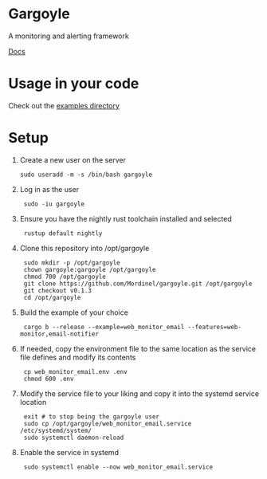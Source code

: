 # Gargoyle
A monitoring and alerting framework

[Docs](https://docs.rs/gargoyle/latest)

# Usage in your code

Check out the [examples directory](./examples)

# Setup

1. Create a new user on the server

       sudo useradd -m -s /bin/bash gargoyle

1. Log in as the user

        sudo -iu gargoyle

1. Ensure you have the nightly rust toolchain installed and selected

        rustup default nightly

1. Clone this repository into /opt/gargoyle

        sudo mkdir -p /opt/gargoyle
        chown gargoyle:gargoyle /opt/gargoyle
        chmod 700 /opt/gargoyle
        git clone https://github.com/Mordinel/gargoyle.git /opt/gargoyle
        git checkout v0.1.3
        cd /opt/gargoyle

1. Build the example of your choice

        cargo b --release --example=web_monitor_email --features=web-monitor,email-notifier
    
1. If needed, copy the environment file to the same location as the service file defines and
   modify its contents

        cp web_monitor_email.env .env
        chmod 600 .env

1. Modify the service file to your liking and copy it into the systemd service location

        exit # to stop being the gargoyle user
        sudo cp /opt/gargoyle/web_monitor_email.service /etc/systemd/system/
        sudo systemctl daemon-reload

1. Enable the service in systemd

        sudo systemctl enable --now web_monitor_email.service


